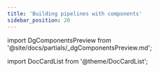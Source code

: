 ```yaml
---
title: 'Building pipelines with components'
sidebar_position: 20
---
```


import DgComponentsPreview from '@site/docs/partials/\_dgComponentsPreview.md';

<DgComponentsPreview />

import DocCardList from '@theme/DocCardList';

<DocCardList />

